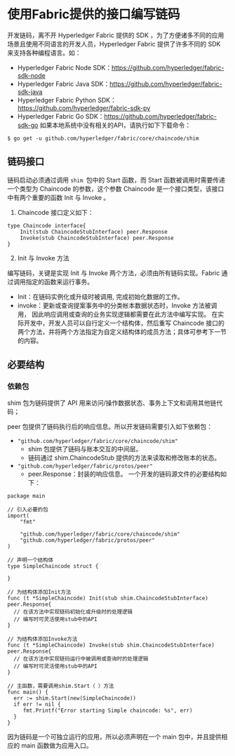 # 使用Fabric提供的接口编写链码
开发链码，离不开 Hyperledger Fabric 提供的 SDK ，为了方便诸多不同的应用场景且使用不同语言的开发人员，Hyperledger Fabric 提供了许多不同的 SDK 来支持各种编程语言。如：

* Hyperledger Fabric Node SDK：https://github.com/hyperledger/fabric-sdk-node
* Hyperledger Fabric Java SDK：https://github.com/hyperledger/fabric-sdk-java
* Hyperledger Fabric Python SDK：https://github.com/hyperledger/fabric-sdk-py
* Hyperledger Fabric Go SDK：https://github.com/hyperledger/fabric-sdk-go
如果本地系统中没有相关的API，请执行如下下载命令：
```
$ go get -u github.com/hyperledger/fabric/core/chaincode/shim
```
## 链码接口
链码启动必须通过调用 `shim `包中的 Start 函数，而 Start 函数被调用时需要传递一个类型为 Chaincode 的参数，这个参数 Chaincode 是一个接口类型，该接口中有两个重要的函数 Init 与 Invoke 。

1. Chaincode 接口定义如下：
```
type Chaincode interface{
    Init(stub ChaincodeStubInterface) peer.Response
    Invoke(stub ChaincodeStubInterface) peer.Response
}
```
2. Init 与 Invoke 方法

编写链码，关键是实现 Init 与 Invoke 两个方法，必须由所有链码实现。Fabric 通过调用指定的函数来运行事务。

* Init：在链码实例化或升级时被调用, 完成初始化数据的工作。
* invoke：更新或查询提案事务中的分类帐本数据状态时，Invoke 方法被调用， 因此响应调用或查询的业务实现逻辑都需要在此方法中编写实现。
在实际开发中，开发人员可以自行定义一个结构体，然后重写 Chaincode 接口的两个方法，并将两个方法指定为自定义结构体的成员方法；具体可参考下一节的内容。

## 必要结构
### 依赖包

shim 包为链码提供了 API 用来访问/操作数据状态、事务上下文和调用其他链代码；

peer 包提供了链码执行后的响应信息。所以开发链码需要引入如下依赖包：

* `"github.com/hyperledger/fabric/core/chaincode/shim"`
    - shim 包提供了链码与账本交互的中间层。
    - 链码通过 shim.ChaincodeStub 提供的方法来读取和修改账本的状态。
* `"github.com/hyperledger/fabric/protos/peer"`
    - peer.Response：封装的响应信息。
一个开发的链码源文件的必要结构如下：
```
package main

// 引入必要的包
import(
    "fmt"

    "github.com/hyperledger/fabric/core/chaincode/shim"
    "github.com/hyperledger/fabric/protos/peer"
)

// 声明一个结构体
type SimpleChaincode struct {

}

// 为结构体添加Init方法
func (t *SimpleChaincode) Init(stub shim.ChaincodeStubInterface) peer.Response{
  // 在该方法中实现链码初始化或升级时的处理逻辑
  // 编写时可灵活使用stub中的API
}

// 为结构体添加Invoke方法
func (t *SimpleChaincode) Invoke(stub shim.ChaincodeStubInterface) peer.Response{
  // 在该方法中实现链码运行中被调用或查询时的处理逻辑
  // 编写时可灵活使用stub中的API
}

// 主函数，需要调用shim.Start（ ）方法
func main() {
  err := shim.Start(new(SimpleChaincode))
  if err != nil {
     fmt.Printf("Error starting Simple chaincode: %s", err)
  }
}
```

因为链码是一个可独立运行的应用，所以必须声明在一个 main 包中，并且提供相应的 main 函数做为应用入口。
